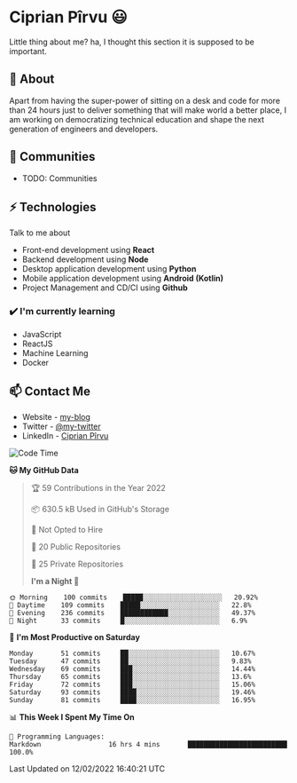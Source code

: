 # Ciprian Pîrvu 😃

Little thing about me? ha, I thought this section it is supposed to be important.

## 🧐 About

Apart from having the super-power of sitting on a desk and code for more than 24 hours just to deliver something that will make world a better place, I am working on democratizing technical education and shape the next generation of engineers and developers.

## 👯 Communities

-   TODO: Communities

## ⚡ Technologies

Talk to me about

-   Front-end development using **React**
-   Backend development using **Node**
-   Desktop application development using **Python**
-   Mobile application development using **Android (Kotlin)**
-   Project Management and CD/CI using **Github**

### ✔️ I'm currently learning

-   JavaScript
-   ReactJS
-   Machine Learning
-   Docker

## 📫 Contact Me

-   Website - [my-blog]()
-   Twitter - [@my-twitter]()
-   LinkedIn - [Ciprian Pîrvu](https://www.linkedin.com/in/p%C3%AErvu-ciprian-cristian-4415991b1/)

<!--START_SECTION:waka-->

![Code Time](http://img.shields.io/badge/Code%20Time-982%20hrs%2057%20mins-blue)

**🐱 My GitHub Data**

> 🏆 59 Contributions in the Year 2022
>
> 📦 630.5 kB Used in GitHub's Storage
>
> 🚫 Not Opted to Hire
>
> 📜 20 Public Repositories
>
> 🔑 25 Private Repositories
>
> **I'm a Night 🦉**

```text
🌞 Morning    100 commits    █████░░░░░░░░░░░░░░░░░░░░   20.92%
🌆 Daytime    109 commits    █████░░░░░░░░░░░░░░░░░░░░   22.8%
🌃 Evening    236 commits    ████████████░░░░░░░░░░░░░   49.37%
🌙 Night      33 commits     █░░░░░░░░░░░░░░░░░░░░░░░░   6.9%

```

📅 **I'm Most Productive on Saturday**

```text
Monday       51 commits     ██░░░░░░░░░░░░░░░░░░░░░░░   10.67%
Tuesday      47 commits     ██░░░░░░░░░░░░░░░░░░░░░░░   9.83%
Wednesday    69 commits     ███░░░░░░░░░░░░░░░░░░░░░░   14.44%
Thursday     65 commits     ███░░░░░░░░░░░░░░░░░░░░░░   13.6%
Friday       72 commits     ███░░░░░░░░░░░░░░░░░░░░░░   15.06%
Saturday     93 commits     ████░░░░░░░░░░░░░░░░░░░░░   19.46%
Sunday       81 commits     ████░░░░░░░░░░░░░░░░░░░░░   16.95%

```

📊 **This Week I Spent My Time On**

```text
💬 Programming Languages:
Markdown                 16 hrs 4 mins       █████████████████████████   100.0%

```

Last Updated on 12/02/2022 16:40:21 UTC

<!--END_SECTION:waka-->
